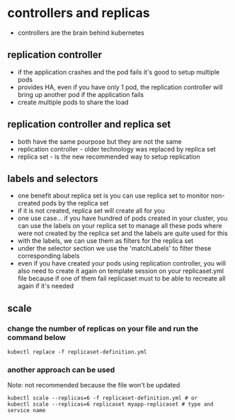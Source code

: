 # controllers and replicas

- controllers are the brain behind kubernetes

## replication controller

- if the application crashes and the pod fails it's good to setup multiple pods
- provides HA, even if you have only 1 pod, the replication controller will bring up another pod if the application fails
- create multiple pods to share the load

## replication controller and replica set

- both have the same pourpose but they are not the same
- replication controller - older technology was replaced by replica set
- replica set - is the new recommended way to setup replication

## labels and selectors

- one benefit about replica set is you can use replica set to monitor non-created pods by the replica set
- if it is not created, replica set will create all for you
- one use case... if you have hundred of pods created in your cluster, you can use the labels on your replica set
  to manage all these pods where were not created by the replica set and the labels are quite used for this
- with the labels, we can use them as filters for the replica set
- under the selector section we use the 'matchLabels' to filter these corresponding labels
- even if you have created your pods using replication controller, you will also need to create it again on template
  session on your replicaset.yml file because if one of them fail replicaset must to be able to recreate all again
  if it's needed

## scale

### change the number of replicas on your file and run the command below

```shell script
kubectl replace -f replicaset-definition.yml
```

### another approach can be used

Note: not recommended because the file won't be updated 

```shell script
kubectl scale --replicas=6 -f replicaset-definition.yml # or
kubectl scale --replicas=6 replicaset myapp-replicaset # type and service name
```